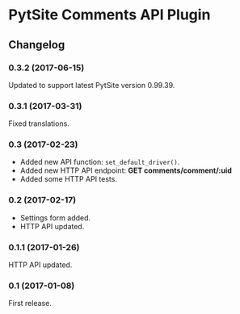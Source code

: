# PytSite Comments API Plugin


## Changelog


### 0.3.2 (2017-06-15)
Updated to support latest PytSite version 0.99.39.


### 0.3.1 (2017-03-31)
Fixed translations.


### 0.3 (2017-02-23)
- Added new API function: `set_default_driver()`.
- Added new HTTP API endpoint: **GET comments/comment/:uid**
- Added some HTTP API tests.


### 0.2 (2017-02-17)
- Settings form added.
- HTTP API updated.


### 0.1.1 (2017-01-26)
HTTP API updated.


### 0.1 (2017-01-08)
First release.
